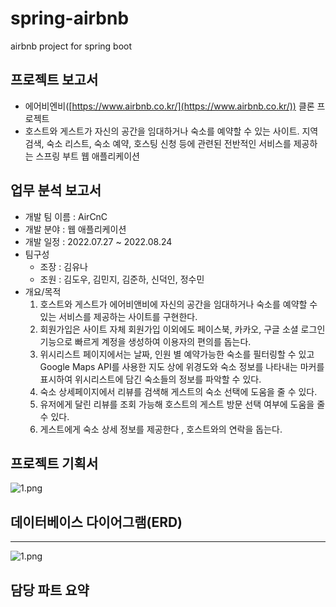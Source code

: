 # spring-airbnb
airbnb project for spring boot

## 프로젝트 보고서

- 에어비엔비([https://www.airbnb.co.kr/](https://www.airbnb.co.kr/)) 클론 프로젝트
- 호스트와 게스트가 자신의 공간을 임대하거나 숙소를 예약할 수 있는 사이트. 지역 검색, 숙소 리스트, 숙소 예약, 호스팅 신청 등에 관련된 전반적인 서비스를 제공하는 스프링 부트 웹 애플리케이션

## **업무 분석 보고서**

- 개발 팀 이름 : AirCnC
- 개발 분야 : 웹 애플리케이션
- 개발 일정 : 2022.07.27 ~ 2022.08.24
- 팀구성
    - 조장 : 김유나
    - 조원 : 김도우, 김민지, 김준하, 신덕인, 정수민
- 개요/목적
    1. 호스트와 게스트가 에어비앤비에 자신의 공간을 임대하거나 숙소를 예약할 수 있는 서비스를 제공하는 사이트를 구현한다.
    2. 회원가입은 사이트 자체 회원가입 이외에도 페이스북, 카카오, 구글 소셜 로그인 기능으로 빠르게 계정을 생성하여 이용자의 편의를 돕는다.
    3. 위시리스트 페이지에서는 날짜, 인원 별 예약가능한 숙소를 필터링할 수 있고 Google Maps API를 사용한 지도 상에 위경도와 숙소 정보를 나타내는 마커를 표시하여 위시리스트에 담긴 숙소들의 정보를 파악할 수 있다.
    4. 숙소 상세페이지에서 리뷰를 검색해 게스트의 숙소 선택에 도움을 줄 수 있다.
    5. 유저에게 달린 리뷰를 조회 가능해 호스트의 게스트 방문 선택 여부에 도움을 줄 수 있다.
    6. 게스트에게 숙소 상세 정보를 제공한다 , 호스트와의 연락을 돕는다.

## 프로젝트 기획서

![1.png](https://s3-us-west-2.amazonaws.com/secure.notion-static.com/be17fa28-9016-4115-a742-9baa0373ac72/1.png)

## 데이터베이스 다이어그램(ERD)

---

![1.png](https://s3-us-west-2.amazonaws.com/secure.notion-static.com/0109d71f-cf53-472c-99df-27008b4823b8/1.png)

## 담당 파트 요약
